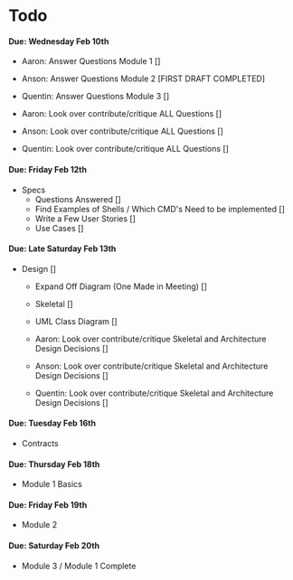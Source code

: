 # Todo

#### Due: Wednesday Feb 10th 

  * Aaron: Answer Questions Module 1 []
  * Anson: Answer Questions Module 2 [FIRST DRAFT COMPLETED]
  * Quentin: Answer Questions Module 3 []

  * Aaron: Look over contribute/critique ALL Questions []
  * Anson: Look over contribute/critique ALL Questions []
  * Quentin: Look over contribute/critique ALL Questions []

#### Due: Friday Feb 12th
  * Specs
    * Questions Answered []
    * Find Examples of Shells / Which CMD's Need to be implemented []
    * Write a Few User Stories []
    * Use Cases []

#### Due: Late Saturday Feb 13th 
  * Design []
    * Expand Off Diagram (One Made in Meeting) []
    * Skeletal []
    * UML Class Diagram []

    * Aaron: Look over contribute/critique Skeletal and Architecture Design Decisions []
    * Anson: Look over contribute/critique Skeletal and Architecture Design Decisions []
    * Quentin: Look over contribute/critique Skeletal and Architecture Design Decisions []

#### Due: Tuesday Feb 16th
  * Contracts

#### Due: Thursday Feb 18th
  * Module 1 Basics

#### Due: Friday Feb 19th
  * Module 2

#### Due: Saturday Feb 20th
  * Module 3 / Module 1 Complete

